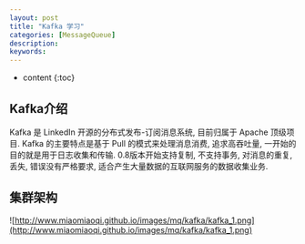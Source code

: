 ```yaml
---
layout: post
title: "Kafka 学习"
categories: [MessageQueue]
description:
keywords:
---
```


* content
{:toc}

## Kafka介绍

Kafka 是 LinkedIn 开源的分布式发布-订阅消息系统, 目前归属于 Apache 顶级项目. Kafka 的主要特点是基于 Pull 的模式来处理消息消费, 追求高吞吐量, 一开始的目的就是用于日志收集和传输. 0.8版本开始支持复制, 不支持事务, 对消息的重复, 丢失, 错误没有严格要求, 适合产生大量数据的互联网服务的数据收集业务.

## 集群架构

![http://www.miaomiaoqi.github.io/images/mq/kafka/kafka_1.png](http://www.miaomiaoqi.github.io/images/mq/kafka/kafka_1.png)





